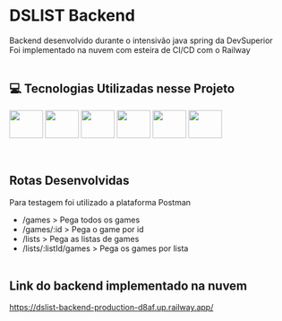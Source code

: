 # DSLIST Backend
Backend desenvolvido durante o intensivão java spring da DevSuperior <br>
Foi implementado na nuvem com esteira de CI/CD com o Railway
<br><br>
## 💻 Tecnologias Utilizadas nesse Projeto
<div style="display: inline_block">
  <img align="center" height="50" width="60" src="https://cdn.jsdelivr.net/gh/devicons/devicon/icons/java/java-original.svg">
  <img align="center" height="50" width="60" src="https://cdn.jsdelivr.net/gh/devicons/devicon/icons/spring/spring-original.svg">
  <img align="center" height="50" width="60" src="https://cdn.jsdelivr.net/gh/devicons/devicon/icons/git/git-original.svg">
  <img align="center" height="50" width="60" src="https://cdn.jsdelivr.net/gh/devicons/devicon/icons/github/github-original.svg" />
  <img align="center" height="50" width="60" src="https://cdn.jsdelivr.net/gh/devicons/devicon/icons/docker/docker-original-wordmark.svg" />
  <img align="center" height="50" width="60" src="https://cdn.jsdelivr.net/gh/devicons/devicon/icons/postgresql/postgresql-original-wordmark.svg" />
  
</div>
<br><br>

## Rotas Desenvolvidas
Para testagem foi utilizado a plataforma Postman
<br>
- /games > Pega todos os games
- /games/:id > Pega o game por id
- /lists > Pega as listas de games
- /lists/:listId/games > Pega os games por lista
<br><br>

## Link do backend implementado na nuvem
https://dslist-backend-production-d8af.up.railway.app/
